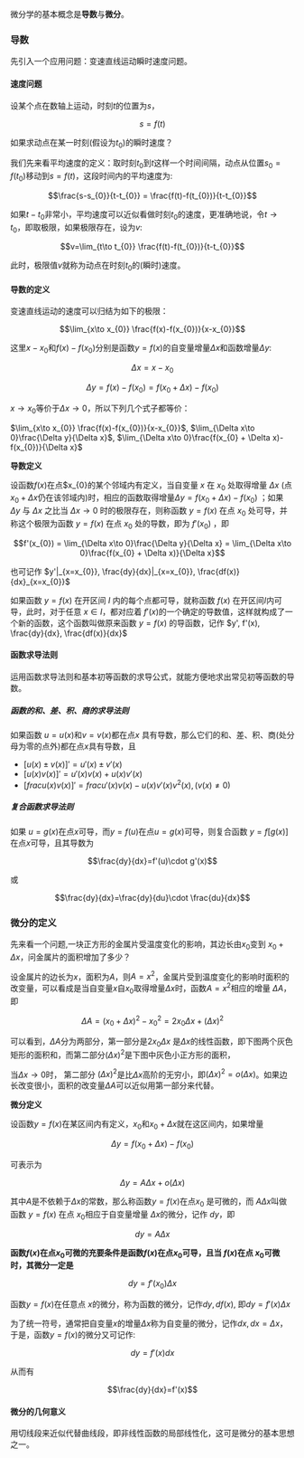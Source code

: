 微分学的基本概念是**导数**与**微分**。

### 导数


先引入一个应用问题：变速直线运动瞬时速度问题。

#### 速度问题

设某个点在数轴上运动，时刻$t$的位置为$s$，

$$s=f(t)$$

如果求动点在某一时刻(假设为$t_{0}$)的瞬时速度？


我们先来看平均速度的定义：取时刻$t_{0}$到$t$这样一个时间间隔，动点从位置$s_{0}=f(t_{0})$移动到$s=f(t)$，这段时间内的平均速度为:


$$\frac{s-s_{0}}{t-t_{0}} = \frac{f(t)-f(t_{0})}{t-t_{0}}$$

如果$t-t_{0}$非常小，平均速度可以近似看做时刻$t_{0}$的速度，更准确地说，令$t\to t_{0}$，即取极限，如果极限存在，设为$v$:


$$v=\lim_{t\to t_{0}} \frac{f(t)-f(t_{0})}{t-t_{0}}$$


此时，极限值$v$就称为动点在时刻$t_{0}$的(瞬时)速度。



 

#### 导数的定义



变速直线运动的速度可以归结为如下的极限：

$$\lim_{x\to x_{0}} \frac{f(x)-f(x_{0})}{x-x_{0}}$$


这里$x-x_{0}$和$f(x)-f(x_{0})$分别是函数$y=f(x)$的自变量增量$\Delta x$和函数增量$\Delta y$:

$$\Delta x = x-x_{0}$$


$$\Delta y = f(x)-f(x_{0})=f(x_{0}+\Delta x)-f(x_{0})$$


$x\to x_{0}$等价于$\Delta x\to 0$，所以下列几个式子都等价：

$\lim_{x\to x_{0}} \frac{f(x)-f(x_{0})}{x-x_{0}}$, $\lim_{\Delta x\to 0}\frac{\Delta y}{\Delta x}$, $\lim_{\Delta x\to 0}\frac{f(x_{0} + \Delta x)-f(x_{0})}{\Delta x}$



**导数定义**

设函数$f(x)$在点$x_{0}的某个邻域内有定义，当自变量 $x$ 在 $x_{0}$ 处取得增量 $\Delta x$ (点$x_{0}+\Delta x$仍在该邻域内)时，相应的函数取得增量$\Delta y=f(x_{0}+\Delta x)-f(x_{0})$ ；如果 $\Delta y$ 与 $\Delta x$ 之比当 $\Delta x \to 0$ 时的极限存在，则称函数 $y=f(x)$ 在点 $x_{0}$ 处可导，并称这个极限为函数 $y=f(x)$ 在点 $x_{0}$ 处的导数，即为 $f'(x_{0})$ ，即


$$f'(x_{0}) = \lim_{\Delta x\to 0}\frac{\Delta y}{\Delta x} = \lim_{\Delta x\to 0}\frac{f(x_{0} + \Delta x)}{\Delta x}$$

也可记作 $y'|_{x=x_{0}}, \frac{dy}{dx}|_{x=x_{0}}, \frac{df(x)}{dx}_{x=x_{0}}$



如果函数 $y=f(x)$ 在开区间 $I$ 内的每个点都可导，就称函数 $f(x)$ 在开区间$I$内可导，此时，对于任意 $x\in I$，都对应着 $f'(x)$的一个确定的导数值，这样就构成了一个新的函数，这个函数叫做原来函数  $y=f(x)$ 的导函数，记作 $y', f'(x), \frac{dy}{dx}, \frac{df(x)}{dx}$




#### 函数求导法则


运用函数求导法则和基本初等函数的求导公式，就能方便地求出常见初等函数的导数。


##### 函数的和、差、积、商的求导法则

如果函数 $u=u(x)$和$v=v(x)$都在点$x$ 具有导数，那么它们的和、差、积、商(处分母为零的点外)都在点$x$具有导数，且






* $[u(x)\pm v(x)]' = u'(x)\pm v'(x)$
* $[u(x)v(x)]'=u'(x)v(x) + u(x)v'(x)$
* $[frac{u(x)}{v(x)}]' = frac{u'(x)v(x)-u(x)v'(x)}{v^{2}(x)}, (v(x)\neq 0)$


##### 复合函数求导法则


如果 $u=g(x)$在点$x$可导，而$y=f(u)$在点$u=g(x)$可导，则复合函数 $y=f[g(x)]$在点$x$可导，且其导数为

$$\frac{dy}{dx}=f'(u)\cdot g'(x)$$

或

$$\frac{dy}{dx}=\frac{dy}{du}\cdot \frac{du}{dx}$$




### 微分的定义


先来看一个问题,一块正方形的金属片受温度变化的影响，其边长由$x_{0}$变到 $x_{0}+\Delta x$，问金属片的面积增加了多少？

设金属片的边长为$x$，面积为$A$，则$A=x^{2}$，金属片受到温度变化的影响时面积的改变量，可以看成是当自变量$x$自$x_{0}$取得增量$\Delta x$时，函数$A=x^{2}$相应的增量 $\Delta A$，即


$$\Delta A=(x_{0}+\Delta x)^{2}-x_{0}^{2}=2x_{0}\Delta x + (\Delta x)^{2}$$

可以看到，$\Delta A$分为两部分，第一部分是$2x_{0}\Delta x$ 是$\Delta x$的线性函数，即下图两个灰色矩形的面积和，而第二部分$(\Delta x)^{2}$是下图中灰色小正方形的面积，



当$\Delta x\to 0$时， 第二部分 $(\Delta x)^{2}$是比$\Delta x$高阶的无穷小，即$(\Delta x)^{2}=o(\Delta x)$。如果边长改变很小，面积的改变量$\Delta A$可以近似用第一部分来代替。


**微分定义**

设函数$y=f(x)$在某区间内有定义，$x_{0}$和$x_{0}+\Delta x$就在这区间内，如果增量 

$$\Delta y=f(x_{0}+\Delta x)-f(x_{0})$$

可表示为


$$\Delta y = A\Delta x + o(\Delta x )$$


其中$A$是不依赖于$\Delta x$的常数，那么称函数$y=f(x)$在点$x_{0}$ 是可微的，而 $A\Delta x$叫做函数 $y=f(x)$ 在点 $x_{0}$相应于自变量增量 $\Delta x$的微分，记作 $dy$，即

$$dy = A\Delta x$$


**函数$f(x)$在点$x_{0}$可微的充要条件是函数$f(x)$在点$x_{0}$可导，且当 $f(x)$在点 $x_{0}$可微时，其微分一定是**



$$dy=f'(x_{0})\Delta x$$



函数$y=f(x)$在任意点 $x$的微分，称为函数的微分，记作$dy, df(x)$, 即$dy=f'(x)\Delta x$

为了统一符号，通常把自变量$x$的增量$\Delta x$称为自变量的微分，记作$dx, dx=\Delta x$，于是，函数$y=f(x)$的微分又可记作:


$$dy=f'(x)dx$$

从而有



$$\frac{dy}{dx}=f'(x)$$


#### 微分的几何意义


用切线段来近似代替曲线段，即非线性函数的局部线性化，这可是微分的基本思想之一。








